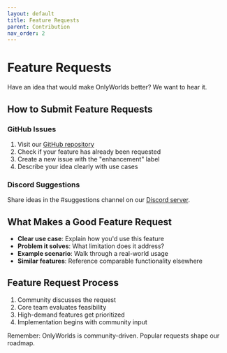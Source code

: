 ```yaml
---
layout: default
title: Feature Requests
parent: Contribution
nav_order: 2
---
```


# Feature Requests

Have an idea that would make OnlyWorlds better? We want to hear it.

## How to Submit Feature Requests

### GitHub Issues
1. Visit our [GitHub repository](https://github.com/OnlyWorlds/OnlyWorlds/issues)
2. Check if your feature has already been requested
3. Create a new issue with the "enhancement" label
4. Describe your idea clearly with use cases

### Discord Suggestions
Share ideas in the #suggestions channel on our [Discord server](https://discord.gg/twCjqvVBwb).

## What Makes a Good Feature Request

- **Clear use case**: Explain how you'd use this feature
- **Problem it solves**: What limitation does it address?
- **Example scenario**: Walk through a real-world usage
- **Similar features**: Reference comparable functionality elsewhere

## Feature Request Process

1. Community discusses the request
2. Core team evaluates feasibility
3. High-demand features get prioritized
4. Implementation begins with community input

Remember: OnlyWorlds is community-driven. Popular requests shape our roadmap.